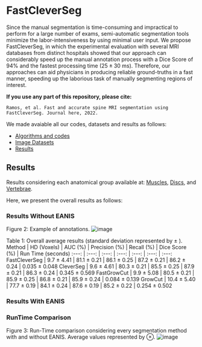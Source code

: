 # FastCleverSeg
Since the manual segmentation is time-consuming and impractical to perform for a large number of exams, semi-automatic segmentation tools minimize the labor-intensiveness by using minimal user input. We propose FastCleverSeg, in which the experimental evaluation with several MRI databases from distinct hospitals showed that our approach can considerably speed up the manual annotation process with a Dice Score of 94\% and the fastest processing time ($25 \pm 30$ ms).
Therefore, our approaches can aid physicians in producing reliable ground-truths in a fast manner, speeding up the laborious task of manually segmenting regions of interest.

**If you use any part of this repository, please cite:**

```
Ramos, et al. Fast and accurate spine MRI segmentation using FastCleverSeg. Journal here, 2022.
```

We made avaiable all our codes, datasets and results as follows:
- [Algorithms and codes](Codes/OldMatlab)
- [Image Datasets](ImageDatasets)
- [Results](Results)




## Results

Results considering each anatomical group available at: [Muscles](PM/readme.md), [Discs](IVD/readme.md), and [Vertebrae](VBs/readme.md).

Here, we present the overall results as follows: 


### Results Without EANIS

Figure 2: Example of annotations. 
![image](https://user-images.githubusercontent.com/3834596/185255452-388fc85d-9fd7-4cba-a47d-665b0b415d0d.png)

 Table 1: Overall average results (standard deviation represented by $\pm$ ).
 Method          | HD (Voxels) | AUC (%)   | Precision (%) | Recall (%) | Dice Score  (%) | Run Time (seconds)
   :---:         | :---:       | :---: | :---:     | :---:  | :---:  | :---:    
FastCleverSeg     | 9.7 $\pm$  4.41 | 81.1 $\pm$ 0.21 | 86.1 $\pm$ 0.25 | 87.2 $\pm$ 0.21 | 86.2 $\pm$ 0.24 |  0.035 $\pm$   0.048
CleverSeg         | 9.6 $\pm$  4.61 | 80.3 $\pm$ 0.21 | 85.5 $\pm$ 0.25 | 87.9 $\pm$ 0.21 | 86.3 $\pm$ 0.24 |  0.345 $\pm$   0.569
FastGrowCut       | 9.9 $\pm$  5.08 | 80.5 $\pm$ 0.21 | 85.9 $\pm$ 0.25 | 86.8 $\pm$ 0.21 | 85.9 $\pm$ 0.24 |  0.084 $\pm$   0.139
GrowCut           | 10.4 $\pm$ 5.40 | 77.7 $\pm$ 0.19 | 84.1 $\pm$ 0.24 | 87.6 $\pm$ 0.19 | 85.2 $\pm$ 0.22 |  0.254 $\pm$   0.502


### Results With EANIS



### RunTime Comparison

Figure 3: Run-Time comparison considering every segmentation method with and without EANIS. Average values represented by $\otimes$.
![image](https://user-images.githubusercontent.com/3834596/184704772-9acd11c5-8216-4858-83a8-c074f5f511de.png)



